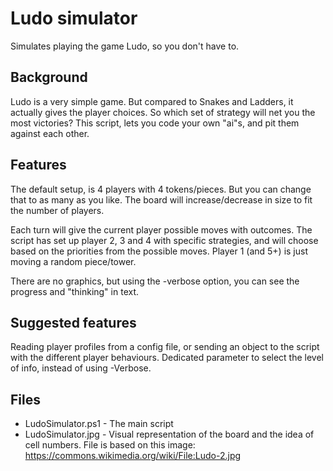# Ludo simulator
Simulates playing the game Ludo, so you don't have to.

## Background
Ludo is a very simple game. But compared to Snakes and Ladders, it actually gives the player choices. So which set of strategy will net you the most victories? This script, lets you code your own "ai"s, and pit them against each other.

## Features
The default setup, is 4 players with 4 tokens/pieces. But you can change that to as many as you like. The board will increase/decrease in size to fit the number of players.

Each turn will give the current player possible moves with outcomes. The script has set up player 2, 3 and 4 with specific strategies, and will choose based on the priorities from the possible moves. Player 1 (and 5+) is just moving a random piece/tower.

There are no graphics, but using the -verbose option, you can see the progress and "thinking" in text.

## Suggested features

Reading player profiles from a config file, or sending an object to the script with the different player behaviours.
Dedicated parameter to select the level of info, instead of using -Verbose.

## Files

- LudoSimulator.ps1 - The main script
- LudoSimulator.jpg - Visual representation of the board and the idea of cell numbers. File is based on this image: https://commons.wikimedia.org/wiki/File:Ludo-2.jpg

